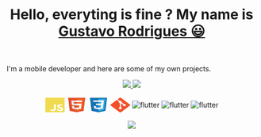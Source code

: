 <div>
  
  <h1 align="center">
    Hello, everyting is fine ? My name is 
    <a href="https://www.linkedin.com/in/gustavorodrii/">Gustavo Rodrigues 😃️</a>
  </h1>

  <br>

  <p align="center>
    I have solid experience with Flutter and I'm currently studying React Native
  </p>
  
  <p align="center">
    I'm a mobile developer and here are some of my own projects. 
  </p>
  
  
</div>

<div align="center">
  <a href="https://github.com/gustavorodrii">
    <img height="150em" src="https://github-readme-stats-sigma-five.vercel.app/api?username=gustavorodrii&count_private=true&include_all_commits=true&show_icons=true&theme=dracula&hide_border=false&show_owner=true"/>
    <img height="150em" src="https://github-readme-stats-sigma-five.vercel.app/api/top-langs/?username=gustavorodrii&theme=dracula&hide_border=false&&layout=compact"/>
  </a>
</div>

<div align="center" valign="top"><br>
  <img align="center" alt="Js" height="30" width="40" src="https://raw.githubusercontent.com/devicons/devicon/master/icons/javascript/javascript-plain.svg">
  <img align="center" alt="HTML" height="30" width="40" src="https://raw.githubusercontent.com/devicons/devicon/master/icons/html5/html5-original.svg">
  <img align="center" alt="CSS" height="30" width="40" src="https://raw.githubusercontent.com/devicons/devicon/master/icons/css3/css3-original.svg">
  <img align="center" alt="git" height="30" width="40" src="https://raw.githubusercontent.com/devicons/devicon/master/icons/git/git-original.svg">
  <img align="center" alt="flutter" height="30" width="40" src="https://cdn.jsdelivr.net/gh/devicons/devicon/icons/flutter/flutter-original.svg">
  <img align="center" alt="flutter" height="30" width="40" src="https://cdn.jsdelivr.net/gh/devicons/devicon/icons/dart/dart-original.svg">
  <img align="center" alt="flutter" height="30" width="40" src="https://cdn.jsdelivr.net/gh/devicons/devicon/icons/react/react-original.svg">
  
</div><br>

<div align="center">
  <a href="https://www.linkedin.com/in/gustavorodrii/" target="_blank"><img src="https://img.shields.io/badge/-LinkedIn-%230077B5?style=for-the-badge&logo=linkedin&logoColor=white" target="_blank"></a>
</div>

